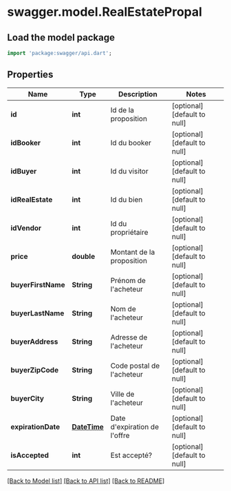 # swagger.model.RealEstatePropal

## Load the model package
```dart
import 'package:swagger/api.dart';
```

## Properties
Name | Type | Description | Notes
------------ | ------------- | ------------- | -------------
**id** | **int** | Id de la proposition | [optional] [default to null]
**idBooker** | **int** | Id du booker | [optional] [default to null]
**idBuyer** | **int** | Id du visitor | [optional] [default to null]
**idRealEstate** | **int** | Id du bien | [optional] [default to null]
**idVendor** | **int** | Id du propriétaire | [optional] [default to null]
**price** | **double** | Montant de la proposition | [optional] [default to null]
**buyerFirstName** | **String** | Prénom de l&#39;acheteur | [optional] [default to null]
**buyerLastName** | **String** | Nom de l&#39;acheteur | [optional] [default to null]
**buyerAddress** | **String** | Adresse de l&#39;acheteur | [optional] [default to null]
**buyerZipCode** | **String** | Code postal de l&#39;acheteur | [optional] [default to null]
**buyerCity** | **String** | Ville de l&#39;acheteur | [optional] [default to null]
**expirationDate** | [**DateTime**](DateTime.md) | Date d&#39;expiration de l&#39;offre | [optional] [default to null]
**isAccepted** | **int** | Est accepté? | [optional] [default to null]

[[Back to Model list]](../README.md#documentation-for-models) [[Back to API list]](../README.md#documentation-for-api-endpoints) [[Back to README]](../README.md)


